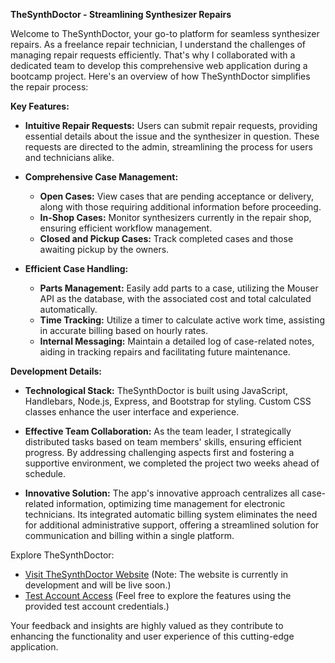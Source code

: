 **TheSynthDoctor - Streamlining Synthesizer Repairs**

Welcome to TheSynthDoctor, your go-to platform for seamless synthesizer repairs. As a freelance repair technician, I understand the challenges of managing repair requests efficiently. That's why I collaborated with a dedicated team to develop this comprehensive web application during a bootcamp project. Here's an overview of how TheSynthDoctor simplifies the repair process:

**Key Features:**

- **Intuitive Repair Requests:**
  Users can submit repair requests, providing essential details about the issue and the synthesizer in question. These requests are directed to the admin, streamlining the process for users and technicians alike.

- **Comprehensive Case Management:**
  - **Open Cases:** View cases that are pending acceptance or delivery, along with those requiring additional information before proceeding.
  - **In-Shop Cases:** Monitor synthesizers currently in the repair shop, ensuring efficient workflow management.
  - **Closed and Pickup Cases:** Track completed cases and those awaiting pickup by the owners.

- **Efficient Case Handling:**
  - **Parts Management:** Easily add parts to a case, utilizing the Mouser API as the database, with the associated cost and total calculated automatically.
  - **Time Tracking:** Utilize a timer to calculate active work time, assisting in accurate billing based on hourly rates.
  - **Internal Messaging:** Maintain a detailed log of case-related notes, aiding in tracking repairs and facilitating future maintenance.

**Development Details:**

- **Technological Stack:** TheSynthDoctor is built using JavaScript, Handlebars, Node.js, Express, and Bootstrap for styling. Custom CSS classes enhance the user interface and experience.

- **Effective Team Collaboration:** As the team leader, I strategically distributed tasks based on team members' skills, ensuring efficient progress. By addressing challenging aspects first and fostering a supportive environment, we completed the project two weeks ahead of schedule.

- **Innovative Solution:** The app's innovative approach centralizes all case-related information, optimizing time management for electronic technicians. Its integrated automatic billing system eliminates the need for additional administrative support, offering a streamlined solution for communication and billing within a single platform.

Explore TheSynthDoctor:

- [Visit TheSynthDoctor Website](https://www.thesynthdoctor.de/) (Note: The website is currently in development and will be live soon.)
- [Test Account Access](#) (Feel free to explore the features using the provided test account credentials.)

Your feedback and insights are highly valued as they contribute to enhancing the functionality and user experience of this cutting-edge application.
